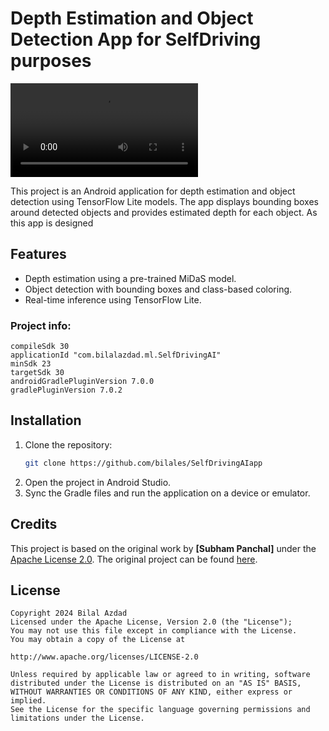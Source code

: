# Depth Estimation and Object Detection App for SelfDriving purposes

<video src="markodown_selfdrivingAI.mp4"  controls></video>

This project is an Android application for depth estimation and object detection using TensorFlow Lite models. The app displays bounding boxes around detected objects and provides estimated depth for each object.
As this app is designed 

## Features
- Depth estimation using a pre-trained MiDaS model.
- Object detection with bounding boxes and class-based coloring.
- Real-time inference using TensorFlow Lite.

### Project info:

```
compileSdk 30
applicationId "com.bilalazdad.ml.SelfDrivingAI"
minSdk 23
targetSdk 30
androidGradlePluginVersion 7.0.0
gradlePluginVersion 7.0.2
```

## Installation
1. Clone the repository:
    ```bash
    git clone https://github.com/bilales/SelfDrivingAIapp
    ```
2. Open the project in Android Studio.
3. Sync the Gradle files and run the application on a device or emulator.

## Credits

This project is based on the original work by **[Subham Panchal]** under the [Apache License 2.0](http://www.apache.org/licenses/LICENSE-2.0). The original project can be found [here](https://github.com/shubham0204/Realtime_MiDaS_Depth_Estimation_Android).

## License

```
Copyright 2024 Bilal Azdad
Licensed under the Apache License, Version 2.0 (the "License");
You may not use this file except in compliance with the License.
You may obtain a copy of the License at

http://www.apache.org/licenses/LICENSE-2.0

Unless required by applicable law or agreed to in writing, software
distributed under the License is distributed on an "AS IS" BASIS,
WITHOUT WARRANTIES OR CONDITIONS OF ANY KIND, either express or implied.
See the License for the specific language governing permissions and
limitations under the License.
```
